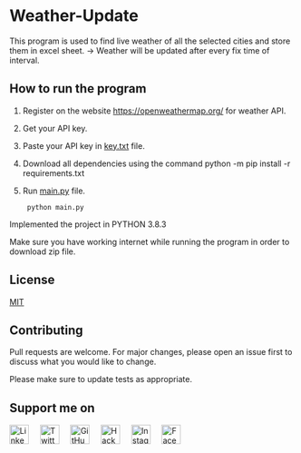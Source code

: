 # Weather-Update

This program is used to find live weather of all the selected cities and store them in excel sheet.
-> Weather will be updated after every fix time of interval.


## How to run the program

1) Register on the website https://openweathermap.org/ for weather API.
2) Get your API key.
3) Paste your API key in [key.txt](key.txt) file.
4) Download all dependencies using the command
        python -m pip install -r requirements.txt
5) Run [main.py](https://github.com/TushitAgarwal/Weather-Update/blob/master/main.py) file.

        python main.py
        
        
Implemented the project in PYTHON 3.8.3

Make sure you have working internet while running the program in order to download zip file.

 
## License

[MIT](/LICENSE/)


 ## Contributing
 
Pull requests are welcome. For major changes, please open an issue first to discuss what you would like to change.

Please make sure to update tests as appropriate.



## **Support me on** 


<a href="https://www.linkedin.com/in/tushitagarwal/"><img src="https://static-exp1.licdn.com/scds/common/u/images/logos/favicons/v1/favicon.ico" height="34" width="34" alt = "LinkedIn" title = "LinkedIn" ></a> &nbsp; &nbsp;  <a href="https://twitter.com/TushitAgarwal"><img src="https://abs.twimg.com/responsive-web/client-web/icon-ios.8ea219d5.png" height="34" width="34" alt = "Twitter" title = "Twitter" ></a> &nbsp; &nbsp;  <a href="https://github.com/TushitAgarwal"><img src="https://github.com/fluidicon.png" height="34" width="34" alt = "GitHub" title = "GitHub" ></a> &nbsp; &nbsp;  <a href="https://www.hackerrank.com/tushitagarwal"><img src="https://hrcdn.net/community-frontend/assets/favicon-ddc852f75a.png" height="34" width="34" alt = "Hacker Rank" title = "Hacker Rank" ></a> &nbsp; &nbsp; <a href="https://www.instagram.com/_tushitagarwal_/"><img src="https://instagram.com/static/images/ico/favicon-192.png/68d99ba29cc8.png%22" alt = "Instagram" title="Instagram" height="34" width="34" ></a> &nbsp; &nbsp;  <a href="https://www.facebook.com/tushitagarwal.9"><img src="https://www.facebook.com/images/fb_icon_325x325.png" height="34" width="34" alt = "Facebook" title = "Facebook" ></a>  &nbsp; &nbsp;  



  
